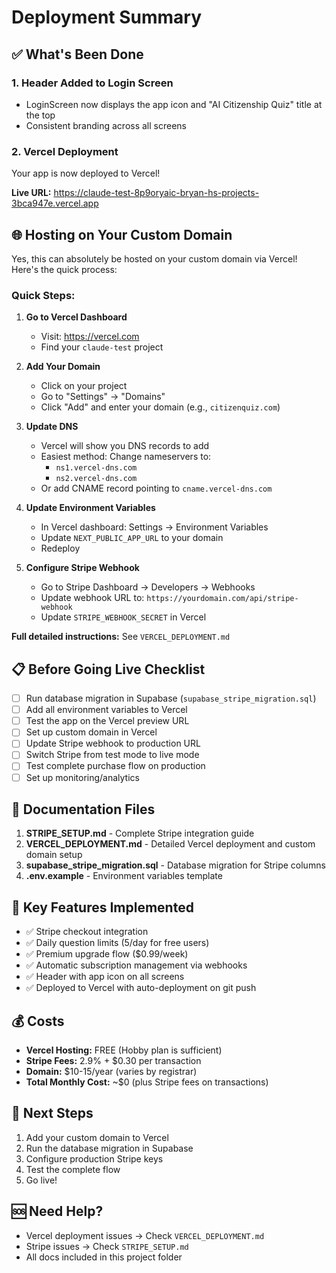 # Deployment Summary

## ✅ What's Been Done

### 1. Header Added to Login Screen
- LoginScreen now displays the app icon and "AI Citizenship Quiz" title at the top
- Consistent branding across all screens

### 2. Vercel Deployment
Your app is now deployed to Vercel!

**Live URL:** https://claude-test-8p9oryaic-bryan-hs-projects-3bca947e.vercel.app

## 🌐 Hosting on Your Custom Domain

Yes, this can absolutely be hosted on your custom domain via Vercel! Here's the quick process:

### Quick Steps:

1. **Go to Vercel Dashboard**
   - Visit: https://vercel.com
   - Find your `claude-test` project

2. **Add Your Domain**
   - Click on your project
   - Go to "Settings" → "Domains"
   - Click "Add" and enter your domain (e.g., `citizenquiz.com`)

3. **Update DNS**
   - Vercel will show you DNS records to add
   - Easiest method: Change nameservers to:
     - `ns1.vercel-dns.com`
     - `ns2.vercel-dns.com`
   - Or add CNAME record pointing to `cname.vercel-dns.com`

4. **Update Environment Variables**
   - In Vercel dashboard: Settings → Environment Variables
   - Update `NEXT_PUBLIC_APP_URL` to your domain
   - Redeploy

5. **Configure Stripe Webhook**
   - Go to Stripe Dashboard → Developers → Webhooks
   - Update webhook URL to: `https://yourdomain.com/api/stripe-webhook`
   - Update `STRIPE_WEBHOOK_SECRET` in Vercel

**Full detailed instructions:** See `VERCEL_DEPLOYMENT.md`

## 📋 Before Going Live Checklist

- [ ] Run database migration in Supabase (`supabase_stripe_migration.sql`)
- [ ] Add all environment variables to Vercel
- [ ] Test the app on the Vercel preview URL
- [ ] Set up custom domain in Vercel
- [ ] Update Stripe webhook to production URL
- [ ] Switch Stripe from test mode to live mode
- [ ] Test complete purchase flow on production
- [ ] Set up monitoring/analytics

## 📁 Documentation Files

1. **STRIPE_SETUP.md** - Complete Stripe integration guide
2. **VERCEL_DEPLOYMENT.md** - Detailed Vercel deployment and custom domain setup
3. **supabase_stripe_migration.sql** - Database migration for Stripe columns
4. **.env.example** - Environment variables template

## 🎯 Key Features Implemented

- ✅ Stripe checkout integration
- ✅ Daily question limits (5/day for free users)
- ✅ Premium upgrade flow ($0.99/week)
- ✅ Automatic subscription management via webhooks
- ✅ Header with app icon on all screens
- ✅ Deployed to Vercel with auto-deployment on git push

## 💰 Costs

- **Vercel Hosting:** FREE (Hobby plan is sufficient)
- **Stripe Fees:** 2.9% + $0.30 per transaction
- **Domain:** $10-15/year (varies by registrar)
- **Total Monthly Cost:** ~$0 (plus Stripe fees on transactions)

## 🚀 Next Steps

1. Add your custom domain to Vercel
2. Run the database migration in Supabase
3. Configure production Stripe keys
4. Test the complete flow
5. Go live!

## 🆘 Need Help?

- Vercel deployment issues → Check `VERCEL_DEPLOYMENT.md`
- Stripe issues → Check `STRIPE_SETUP.md`
- All docs included in this project folder
